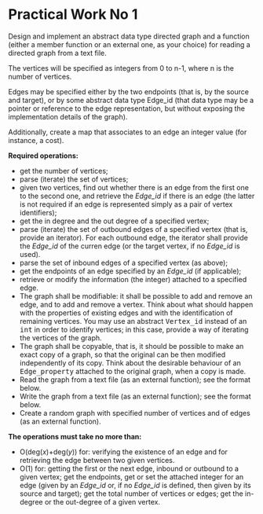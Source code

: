 # Practical Work No 1

Design and implement an abstract data type directed graph and a function (either a member function or an external one, as your choice) for reading a directed graph from a text file.

The vertices will be specified as integers from 0 to n-1, where n is the number of vertices.

Edges may be specified either by the two endpoints (that is, by the source and target), or by some abstract data type Edge_id (that data type may be a pointer or reference to the edge representation, but without exposing the implementation details of the graph).

Additionally, create a map that associates to an edge an integer value (for instance, a cost).

<b>Required operations:</b>
<ul>
  <li>get the number of vertices;
  </li><li>parse (iterate) the set of vertices;
  </li><li>given two vertices, find out whether there is an edge from the first one to the
second one, and
retrieve the <em>Edge_id</em> if there is an edge (the latter is not required if
an edge is represented simply as a pair of vertex identifiers);
  </li><li>get the in degree and the out degree of a specified vertex;
  </li><li>parse (iterate) the set of outbound edges of a specified vertex (that is, provide
an iterator). For each outbound edge, the iterator shall provide the <em>Edge_id</em>
of the curren edge (or the target vertex, if no <em>Edge_id</em> is used).
  </li><li>parse the set of inbound edges of a specified vertex (as above);
  </li><li>get the endpoints of an edge specified by an <em>Edge_id</em> (if applicable);
  </li><li>retrieve or modify the information (the integer) attached to a specified edge.
  </li><li>The graph shall be modifiable: it shall be possible to add and remove
    an edge, and to add and remove a vertex. Think about what should happen
    with the properties of existing edges and with the identification of
    remaining vertices. You may use an abstract <tt>Vertex_id</tt> instead
    of an <tt>int</tt> in order to identify vertices; in this case, provide
    a way of iterating the vertices of the graph.
  </li><li>The graph shall be copyable, that is, it should be possible to make an
    exact copy of a graph, so that the original can be then modified
    independently of its copy. Think about the desirable behaviour of an
    <tt>Edge_property</tt> attached to the original graph, when a copy is made.
  </li><li>Read the graph from a text file (as an external function); see the format below.
  </li><li>Write the graph from a text file (as an external function); see the format below.
  </li><li>Create a random graph with specified number of vertices and of edges (as an external function).
</li></ul>
<b>The operations must take no more than:</b>

<ul>
  <li>O(deg(<i>x</i>)+deg(<i>y</i>)) for: verifying the existence of an edge
and for retrieving the edge between two given vertices.
  </li><li>O(1) for: getting the first or the next edge, inbound or outbound to a
  given vertex; get the endpoints, get or set the attached integer
  for an edge (given by an <i>Edge_id</i> or, if no <em>Edge_id</em> is defined,
  then given by its source and target); get the total number of vertices or
  edges; get the in-degree or the out-degree of a given vertex.
</li></ul>
